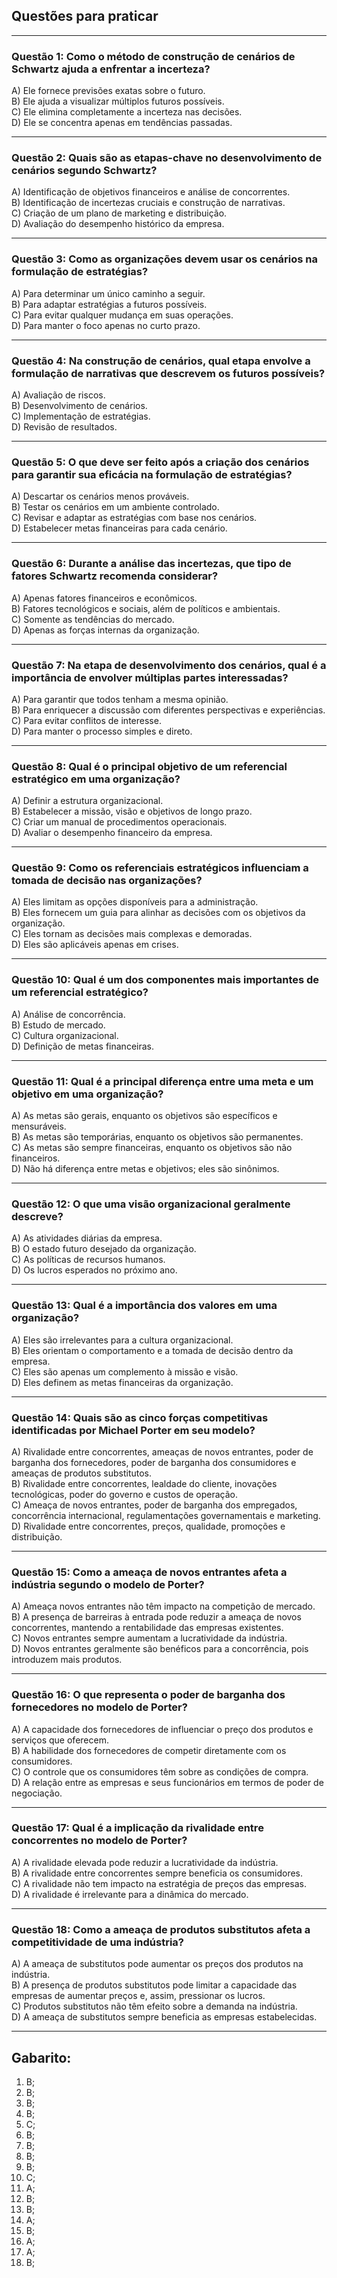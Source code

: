 ## Questões para praticar

---

### Questão 1: Como o método de construção de cenários de Schwartz ajuda a enfrentar a incerteza?

A) Ele fornece previsões exatas sobre o futuro.  
B) Ele ajuda a visualizar múltiplos futuros possíveis.  
C) Ele elimina completamente a incerteza nas decisões.  
D) Ele se concentra apenas em tendências passadas.  

---

### Questão 2: Quais são as etapas-chave no desenvolvimento de cenários segundo Schwartz?

A) Identificação de objetivos financeiros e análise de concorrentes.  
B) Identificação de incertezas cruciais e construção de narrativas.  
C) Criação de um plano de marketing e distribuição.  
D) Avaliação do desempenho histórico da empresa.  

---

### Questão 3: Como as organizações devem usar os cenários na formulação de estratégias?

A) Para determinar um único caminho a seguir.  
B) Para adaptar estratégias a futuros possíveis.  
C) Para evitar qualquer mudança em suas operações.  
D) Para manter o foco apenas no curto prazo.  

---

### Questão 4: Na construção de cenários, qual etapa envolve a formulação de narrativas que descrevem os futuros possíveis?

A) Avaliação de riscos.  
B) Desenvolvimento de cenários.  
C) Implementação de estratégias.  
D) Revisão de resultados.  

---

### Questão 5: O que deve ser feito após a criação dos cenários para garantir sua eficácia na formulação de estratégias?

A) Descartar os cenários menos prováveis.  
B) Testar os cenários em um ambiente controlado.  
C) Revisar e adaptar as estratégias com base nos cenários.  
D) Estabelecer metas financeiras para cada cenário.  

---

### Questão 6: Durante a análise das incertezas, que tipo de fatores Schwartz recomenda considerar?

A) Apenas fatores financeiros e econômicos.  
B) Fatores tecnológicos e sociais, além de políticos e ambientais.  
C) Somente as tendências do mercado.  
D) Apenas as forças internas da organização.  

---

### Questão 7: Na etapa de desenvolvimento dos cenários, qual é a importância de envolver múltiplas partes interessadas?

A) Para garantir que todos tenham a mesma opinião.  
B) Para enriquecer a discussão com diferentes perspectivas e experiências.  
C) Para evitar conflitos de interesse.  
D) Para manter o processo simples e direto.  

---

### Questão 8: Qual é o principal objetivo de um referencial estratégico em uma organização?

A) Definir a estrutura organizacional.  
B) Estabelecer a missão, visão e objetivos de longo prazo.  
C) Criar um manual de procedimentos operacionais.  
D) Avaliar o desempenho financeiro da empresa.  

---

### Questão 9: Como os referenciais estratégicos influenciam a tomada de decisão nas organizações?

A) Eles limitam as opções disponíveis para a administração.  
B) Eles fornecem um guia para alinhar as decisões com os objetivos da organização.  
C) Eles tornam as decisões mais complexas e demoradas.  
D) Eles são aplicáveis apenas em crises.  

---

### Questão 10: Qual é um dos componentes mais importantes de um referencial estratégico?

A) Análise de concorrência.  
B) Estudo de mercado.  
C) Cultura organizacional.  
D) Definição de metas financeiras.  

---

### Questão 11: Qual é a principal diferença entre uma meta e um objetivo em uma organização?

A) As metas são gerais, enquanto os objetivos são específicos e mensuráveis.  
B) As metas são temporárias, enquanto os objetivos são permanentes.  
C) As metas são sempre financeiras, enquanto os objetivos são não financeiros.  
D) Não há diferença entre metas e objetivos; eles são sinônimos.  

---

### Questão 12: O que uma visão organizacional geralmente descreve?

A) As atividades diárias da empresa.  
B) O estado futuro desejado da organização.  
C) As políticas de recursos humanos.  
D) Os lucros esperados no próximo ano.  

---

### Questão 13: Qual é a importância dos valores em uma organização?

A) Eles são irrelevantes para a cultura organizacional.  
B) Eles orientam o comportamento e a tomada de decisão dentro da empresa.  
C) Eles são apenas um complemento à missão e visão.  
D) Eles definem as metas financeiras da organização.  

---

### Questão 14: Quais são as cinco forças competitivas identificadas por Michael Porter em seu modelo?

A) Rivalidade entre concorrentes, ameaças de novos entrantes, poder de barganha dos fornecedores, poder de barganha dos consumidores e ameaças de produtos substitutos.  
B) Rivalidade entre concorrentes, lealdade do cliente, inovações tecnológicas, poder do governo e custos de operação.  
C) Ameaça de novos entrantes, poder de barganha dos empregados, concorrência internacional, regulamentações governamentais e marketing.  
D) Rivalidade entre concorrentes, preços, qualidade, promoções e distribuição.  

---

### Questão 15: Como a ameaça de novos entrantes afeta a indústria segundo o modelo de Porter?

A) Ameaça novos entrantes não têm impacto na competição de mercado.  
B) A presença de barreiras à entrada pode reduzir a ameaça de novos concorrentes, mantendo a rentabilidade das empresas existentes.  
C) Novos entrantes sempre aumentam a lucratividade da indústria.  
D) Novos entrantes geralmente são benéficos para a concorrência, pois introduzem mais produtos.  

---

### Questão 16: O que representa o poder de barganha dos fornecedores no modelo de Porter?

A) A capacidade dos fornecedores de influenciar o preço dos produtos e serviços que oferecem.  
B) A habilidade dos fornecedores de competir diretamente com os consumidores.  
C) O controle que os consumidores têm sobre as condições de compra.  
D) A relação entre as empresas e seus funcionários em termos de poder de negociação.  

---

### Questão 17: Qual é a implicação da rivalidade entre concorrentes no modelo de Porter?

A) A rivalidade elevada pode reduzir a lucratividade da indústria.  
B) A rivalidade entre concorrentes sempre beneficia os consumidores.  
C) A rivalidade não tem impacto na estratégia de preços das empresas.  
D) A rivalidade é irrelevante para a dinâmica do mercado.  

---

### Questão 18: Como a ameaça de produtos substitutos afeta a competitividade de uma indústria?

A) A ameaça de substitutos pode aumentar os preços dos produtos na indústria.  
B) A presença de produtos substitutos pode limitar a capacidade das empresas de aumentar preços e, assim, pressionar os lucros.  
C) Produtos substitutos não têm efeito sobre a demanda na indústria.  
D) A ameaça de substitutos sempre beneficia as empresas estabelecidas.  

---

## Gabarito:

1) B;
2) B;
3) B;
4) B;
5) C;
6) B;
7) B;
8) B;
9) B;
10) C;
11) A;
12) B;
13) B;
14) A;
15) B;
16) A;
17) A;
18) B;


